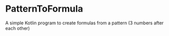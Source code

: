 # PatternToFormula
A simple Kotlin program to create formulas from a pattern (3 numbers after each other)
